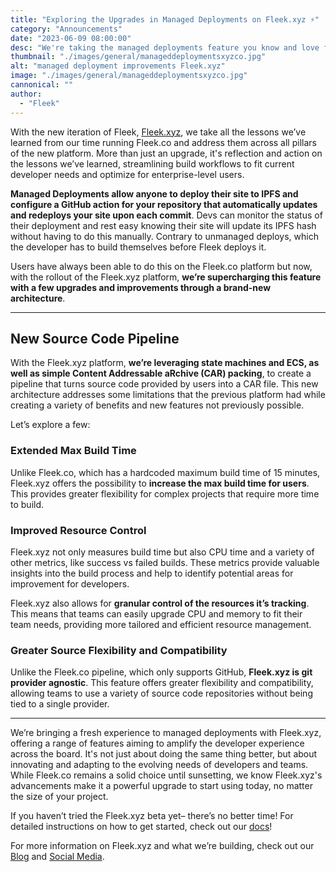 ```yaml
---
title: "Exploring the Upgrades in Managed Deployments on Fleek.xyz ⚡"
category: "Announcements"
date: "2023-06-09 08:00:00"
desc: "We're taking the managed deployments feature you know and love from Fleek.co, and supercharging it to better fit developer needs!"
thumbnail: "./images/general/manageddeploymentsxyzco.jpg"
alt: "managed deployment improvements Fleek.xyz"
image: "./images/general/manageddeploymentsxyzco.jpg"
cannonical: ""
author: 
  - "Fleek"
---
```


With the new iteration of Fleek, [Fleek.xyz](https://fleek.xyz/), we take all the lessons we’ve learned from our time running Fleek.co and address them across all pillars of the new platform. More than just an upgrade, it's reflection and action on the lessons we’ve learned, streamlining build workflows to fit current developer needs and optimize for enterprise-level users. 

**Managed Deployments allow anyone to deploy their site to IPFS and configure a GitHub action for your repository that automatically updates and redeploys your site upon each commit**. Devs can monitor the status of their deployment and rest easy knowing their site will update its IPFS hash without having to do this manually. Contrary to unmanaged deploys, which the developer has to build themselves before Fleek deploys it.

Users have always been able to do this on the Fleek.co platform but now, with the rollout of the Fleek.xyz platform, **we’re supercharging this feature with a few upgrades and improvements through a brand-new architecture**.

---

## New Source Code Pipeline

With the Fleek.xyz platform, **we’re leveraging state machines and ECS, as well as simple Content Addressable aRchive (CAR) packing**, to create a pipeline that turns source code provided by users into a CAR file. This new architecture addresses some limitations that the previous platform had while creating a variety of benefits and new features not previously possible.

Let’s explore a few:

### Extended Max Build Time

Unlike Fleek.co, which has a hardcoded maximum build time of 15 minutes, Fleek.xyz offers the possibility to **increase the max build time for users**. This provides greater flexibility for complex projects that require more time to build.

### Improved Resource Control
Fleek.xyz not only measures build time but also CPU time and a variety of other metrics, like success vs failed builds. These metrics provide valuable insights into the build process and help to identify potential areas for improvement for developers. 

Fleek.xyz also allows for **granular control of the resources it’s tracking**. This means that teams can easily upgrade CPU and memory to fit their team needs, providing more tailored and efficient resource management.

### Greater Source Flexibility and Compatibility
Unlike the Fleek.co pipeline, which only supports GitHub, **Fleek.xyz is git provider agnostic**. This feature offers greater flexibility and compatibility, allowing teams to use a variety of source code repositories without being tied to a single provider.

---

We’re bringing a fresh experience to managed deployments with Fleek.xyz, offering a range of features aiming to amplify the developer experience across the board. It's not just about doing the same thing better, but about innovating and adapting to the evolving needs of developers and teams. While Fleek.co remains a solid choice until sunsetting, we know Fleek.xyz's advancements make it a powerful upgrade to start using today, no matter the size of your project. 

If you haven’t tried the Fleek.xyz beta yet– there’s no better time! For detailed instructions on how to get started, check out our [docs](https://docs.fleek.xyz/)!

For more information on Fleek.xyz and what we’re building, check out our [Blog](https://blog.fleek.xyz/) and [Social Media](https://linktr.ee/fleek).